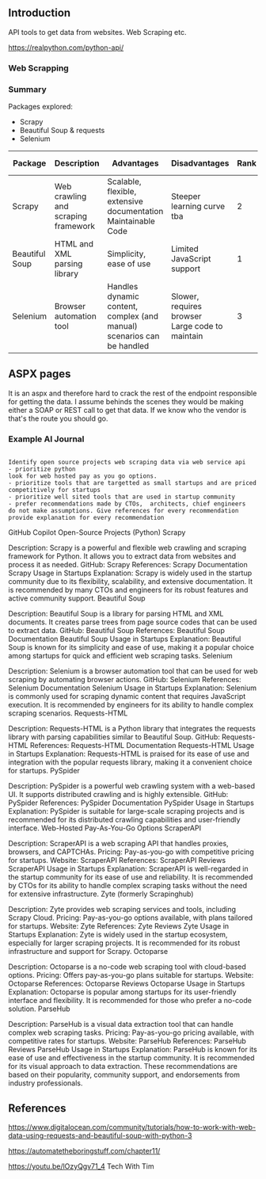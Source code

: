 ## Introduction

API tools to get data from websites. Web Scraping etc.

<https://realpython.com/python-api/>

### Web Scrapping

### Summary

Packages explored:

- Scrapy
- Beautiful Soup & requests
- Selenium

| Package | Description | Advantages | Disadvantages | Rank | AceEngineer Notes |
| --- | --- | --- | --- | --- | --- |
| Scrapy | Web crawling and scraping framework | Scalable, flexible, extensive documentation <br> Maintainable Code | Steeper learning curve <br> tba | 2 | Trying a test run |
| Beautiful Soup | HTML and XML parsing library | Simplicity, ease of use | Limited JavaScript support | 1 | Code devleoped |
| Selenium | Browser automation tool | Handles dynamic content, complex (and manual) scenarios can be handled | Slower, requires browser <br> Large code to maintain | 3 | Code devleoped |

## ASPX pages

It is an aspx and therefore hard to crack the rest of the endpoint responsible for getting the data.  I assume behinds the scenes they would be making either a SOAP or REST call to get that data.  If we know who the vendor is that's the route you should go.  

### Example AI Journal

<code>
Identify open source projects web scraping data via web service api
- prioritize python
look for web hosted pay as you go options.
- prioritize tools that are targetted as small startups and are priced competitively for startups
- prioritize well sited tools that are used in startup community
- prefer recommendations made by CTOs,  architects, chief engineers
do not make assumptions. Give references for every recommendation
provide explanation for every recommendation
</code>

GitHub Copilot
Open-Source Projects (Python)
Scrapy

Description: Scrapy is a powerful and flexible web crawling and scraping framework for Python. It allows you to extract data from websites and process it as needed.
GitHub: Scrapy
References:
Scrapy Documentation
Scrapy Usage in Startups
Explanation: Scrapy is widely used in the startup community due to its flexibility, scalability, and extensive documentation. It is recommended by many CTOs and engineers for its robust features and active community support.
Beautiful Soup

Description: Beautiful Soup is a library for parsing HTML and XML documents. It creates parse trees from page source codes that can be used to extract data.
GitHub: Beautiful Soup
References:
Beautiful Soup Documentation
Beautiful Soup Usage in Startups
Explanation: Beautiful Soup is known for its simplicity and ease of use, making it a popular choice among startups for quick and efficient web scraping tasks.
Selenium

Description: Selenium is a browser automation tool that can be used for web scraping by automating browser actions.
GitHub: Selenium
References:
Selenium Documentation
Selenium Usage in Startups
Explanation: Selenium is commonly used for scraping dynamic content that requires JavaScript execution. It is recommended by engineers for its ability to handle complex scraping scenarios.
Requests-HTML

Description: Requests-HTML is a Python library that integrates the requests library with parsing capabilities similar to Beautiful Soup.
GitHub: Requests-HTML
References:
Requests-HTML Documentation
Requests-HTML Usage in Startups
Explanation: Requests-HTML is praised for its ease of use and integration with the popular requests library, making it a convenient choice for startups.
PySpider

Description: PySpider is a powerful web crawling system with a web-based UI. It supports distributed crawling and is highly extensible.
GitHub: PySpider
References:
PySpider Documentation
PySpider Usage in Startups
Explanation: PySpider is suitable for large-scale scraping projects and is recommended for its distributed crawling capabilities and user-friendly interface.
Web-Hosted Pay-As-You-Go Options
ScraperAPI

Description: ScraperAPI is a web scraping API that handles proxies, browsers, and CAPTCHAs.
Pricing: Pay-as-you-go with competitive pricing for startups.
Website: ScraperAPI
References:
ScraperAPI Reviews
ScraperAPI Usage in Startups
Explanation: ScraperAPI is well-regarded in the startup community for its ease of use and reliability. It is recommended by CTOs for its ability to handle complex scraping tasks without the need for extensive infrastructure.
Zyte (formerly Scrapinghub)

Description: Zyte provides web scraping services and tools, including Scrapy Cloud.
Pricing: Pay-as-you-go options available, with plans tailored for startups.
Website: Zyte
References:
Zyte Reviews
Zyte Usage in Startups
Explanation: Zyte is widely used in the startup ecosystem, especially for larger scraping projects. It is recommended for its robust infrastructure and support for Scrapy.
Octoparse

Description: Octoparse is a no-code web scraping tool with cloud-based options.
Pricing: Offers pay-as-you-go plans suitable for startups.
Website: Octoparse
References:
Octoparse Reviews
Octoparse Usage in Startups
Explanation: Octoparse is popular among startups for its user-friendly interface and flexibility. It is recommended for those who prefer a no-code solution.
ParseHub

Description: ParseHub is a visual data extraction tool that can handle complex web scraping tasks.
Pricing: Pay-as-you-go pricing available, with competitive rates for startups.
Website: ParseHub
References:
ParseHub Reviews
ParseHub Usage in Startups
Explanation: ParseHub is known for its ease of use and effectiveness in the startup community. It is recommended for its visual approach to data extraction.
These recommendations are based on their popularity, community support, and endorsements from industry professionals.

## References

<https://www.digitalocean.com/community/tutorials/how-to-work-with-web-data-using-requests-and-beautiful-soup-with-python-3>

<https://automatetheboringstuff.com/chapter11/>

<https://youtu.be/lOzyQgv71_4> Tech With Tim

